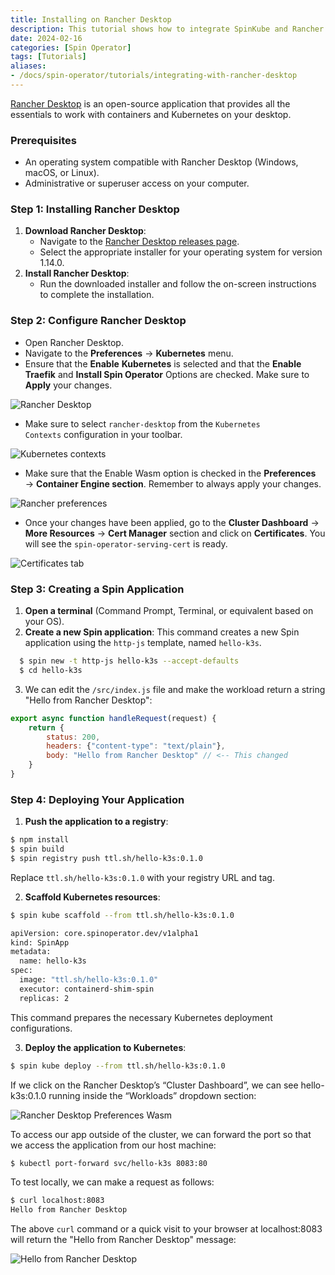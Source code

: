 ```yaml
---
title: Installing on Rancher Desktop
description: This tutorial shows how to integrate SpinKube and Rancher Desktop.
date: 2024-02-16
categories: [Spin Operator]
tags: [Tutorials]
aliases:
- /docs/spin-operator/tutorials/integrating-with-rancher-desktop
---
```


[Rancher Desktop](https://rancherdesktop.io/) is an open-source application that provides all the essentials to work with containers and Kubernetes on your desktop.

### Prerequisites

  - An operating system compatible with Rancher Desktop (Windows, macOS, or Linux).
  - Administrative or superuser access on your computer.

### Step 1: Installing Rancher Desktop

  1. **Download Rancher Desktop**:
      - Navigate to the [Rancher Desktop releases page](https://github.com/rancher-sandbox/rancher-desktop/releases/tag/v1.14.0).
      - Select the appropriate installer for your operating system for version 1.14.0.
  2. **Install Rancher Desktop**:
      - Run the downloaded installer and follow the on-screen instructions to complete the installation.

### Step 2: Configure Rancher Desktop

  - Open Rancher Desktop.
  - Navigate to the **Preferences** -> **Kubernetes** menu.
  - Ensure that the **Enable** **Kubernetes** is selected and that the **Enable Traefik** and **Install Spin Operator** Options are checked. Make sure to **Apply** your changes.

![Rancher Desktop](../rancher-desktop-kubernetes.png)

  - Make sure to select `rancher-desktop` from the `Kubernetes Contexts` configuration in your toolbar.

![Kubernetes contexts](../rancher-desktop-contexts.png)

  - Make sure that the Enable Wasm option is checked in the **Preferences** → **Container Engine section**. Remember to always apply your changes.

![Rancher preferences](../rancher-desktop-preferences.png)

  - Once your changes have been applied, go to the **Cluster Dashboard** → **More Resources** → **Cert Manager** section and click on **Certificates**. You will see the `spin-operator-serving-cert` is ready.

![Certificates tab](../rancher-desktop-certificates.png)

### Step 3: Creating a Spin Application

1. **Open a terminal** (Command Prompt, Terminal, or equivalent based on your OS).
2. **Create a new Spin application**: This command creates a new Spin application using the `http-js` template, named `hello-k3s`.

```bash
  $ spin new -t http-js hello-k3s --accept-defaults
  $ cd hello-k3s
```
3. We can edit the `/src/index.js` file and make the workload return a string "Hello from Rancher Desktop":

```javascript
export async function handleRequest(request) {
    return {
        status: 200,
        headers: {"content-type": "text/plain"},
        body: "Hello from Rancher Desktop" // <-- This changed
    }
}
```

### Step 4: Deploying Your Application

1. **Push the application to a registry**:

```bash
$ npm install
$ spin build
$ spin registry push ttl.sh/hello-k3s:0.1.0
```

Replace `ttl.sh/hello-k3s:0.1.0` with your registry URL and tag.

2. **Scaffold Kubernetes resources**:

```bash
$ spin kube scaffold --from ttl.sh/hello-k3s:0.1.0

apiVersion: core.spinoperator.dev/v1alpha1
kind: SpinApp
metadata:
  name: hello-k3s
spec:
  image: "ttl.sh/hello-k3s:0.1.0"
  executor: containerd-shim-spin
  replicas: 2
```

This command prepares the necessary Kubernetes deployment configurations.

3. **Deploy the application to Kubernetes**:

```bash
$ spin kube deploy --from ttl.sh/hello-k3s:0.1.0
```

If we click on the Rancher Desktop’s “Cluster Dashboard”, we can see hello-k3s:0.1.0 running inside the “Workloads” dropdown section:

![Rancher Desktop Preferences Wasm](../rancher-desktop-cluster.png)

To access our app outside of the cluster, we can forward the port so that we access the application from our host machine:

```bash
$ kubectl port-forward svc/hello-k3s 8083:80
```

To test locally, we can make a request as follows:

```bash
$ curl localhost:8083
Hello from Rancher Desktop
```

The above `curl` command or a quick visit to your browser at localhost:8083 will return the "Hello from Rancher Desktop" message:

![Hello from Rancher Desktop](../rancher-desktop-hello.png)
